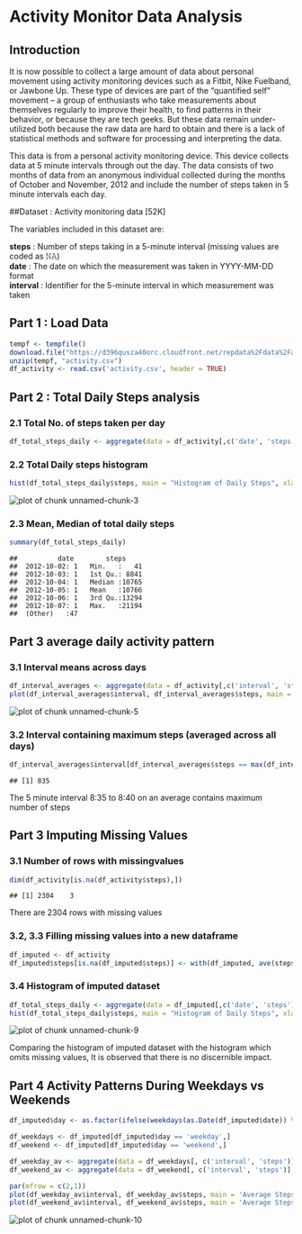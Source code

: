 # Activity Monitor Data Analysis

## Introduction

It is now possible to collect a large amount of data about personal movement using activity monitoring devices such as a Fitbit, Nike Fuelband, or Jawbone Up. These type of devices are part of the “quantified self” movement – a group of enthusiasts who take measurements about themselves regularly to improve their health, to find patterns in their behavior, or because they are tech geeks. But these data remain under-utilized both because the raw data are hard to obtain and there is a lack of statistical methods and software for processing and interpreting the data. 

This data is from a personal activity monitoring device. This device collects data at 5 minute intervals through out the day. The data consists of two months of data from an anonymous individual collected during the months of October and November, 2012 and include the number of steps taken in 5 minute intervals each day.


##Dataset : Activity monitoring data [52K]

The variables included in this dataset are:

**steps** : Number of steps taking in a 5-minute interval (missing values are coded as 𝙽𝙰)  
**date** : The date on which the measurement was taken in YYYY-MM-DD format  
**interval** : Identifier for the 5-minute interval in which measurement was taken  

## Part 1 : Load Data


```r
tempf <- tempfile()
download.file("https://d396qusza40orc.cloudfront.net/repdata%2Fdata%2Factivity.zip",tempf, mode="wb")
unzip(tempf, "activity.csv")
df_activity <- read.csv('activity.csv', header = TRUE) 
```

## Part 2 :  Total Daily Steps analysis
### 2.1 Total No. of steps taken per day  


```r
df_total_steps_daily <- aggregate(data = df_activity[,c('date', 'steps')], steps ~ date, FUN = sum, na.action = na.omit)
```

### 2.2 Total Daily steps histogram


```r
hist(df_total_steps_daily$steps, main = "Histogram of Daily Steps", xlab = 'Total Daily Steps')
```

![plot of chunk unnamed-chunk-3](figure/unnamed-chunk-3-1.png)


### 2.3 Mean, Median of total daily steps



```r
summary(df_total_steps_daily)
```

```
##          date        steps      
##  2012-10-02: 1   Min.   :   41  
##  2012-10-03: 1   1st Qu.: 8841  
##  2012-10-04: 1   Median :10765  
##  2012-10-05: 1   Mean   :10766  
##  2012-10-06: 1   3rd Qu.:13294  
##  2012-10-07: 1   Max.   :21194  
##  (Other)   :47
```


## Part 3 average daily activity pattern

### 3.1 Interval means across days


```r
df_interval_averages <- aggregate(data = df_activity[,c('interval', 'steps')], steps ~ interval, FUN = mean, na.action = na.omit)
plot(df_interval_averages$interval, df_interval_averages$steps, main = 'Average Steps during each interval', xlab = 'Interval', ylab = 'Average Steps', type = 'l')
```

![plot of chunk unnamed-chunk-5](figure/unnamed-chunk-5-1.png)

### 3.2 Interval containing maximum steps (averaged across all days)


```r
df_interval_averages$interval[df_interval_averages$steps == max(df_interval_averages$steps)]
```

```
## [1] 835
```

The 5 minute interval 8:35 to 8:40 on an average contains maximum number of steps

## Part 3 Imputing Missing Values

### 3.1 Number of rows with missingvalues


```r
dim(df_activity[is.na(df_activity$steps),])
```

```
## [1] 2304    3
```
There are 2304 rows with missing values

### 3.2, 3.3 Filling missing values into a new dataframe



```r
df_imputed <- df_activity
df_imputed$steps[is.na(df_imputed$steps)] <- with(df_imputed, ave(steps, interval, FUN = function(x) mean(x, na.rm = TRUE)))[is.na(df_imputed$steps)]
```

### 3.4 Histogram of imputed dataset


```r
df_total_steps_daily <- aggregate(data = df_imputed[,c('date', 'steps')], steps ~ date, FUN = sum)
hist(df_total_steps_daily$steps, main = "Histogram of Daily Steps", xlab = 'Total Daily Steps')
```

![plot of chunk unnamed-chunk-9](figure/unnamed-chunk-9-1.png)
  
  
Comparing the histogram of imputed dataset with the histogram which omits missing values, It is observed that there is no discernible impact.

## Part 4 Activity Patterns During Weekdays vs Weekends  




```r
df_imputed$day <- as.factor(ifelse(weekdays(as.Date(df_imputed$date)) %in% c('Saturday', 'Sunday'), 'weekend', 'weekday'))

df_weekdays <- df_imputed[df_imputed$day == 'weekday',]
df_weekend <- df_imputed[df_imputed$day == 'weekend',]

df_weekday_av <- aggregate(data = df_weekdays[, c('interval', 'steps')], steps ~ interval, FUN = mean)
df_weekend_av <- aggregate(data = df_weekend[, c('interval', 'steps')], steps ~ interval, FUN = mean)

par(mfrow = c(2,1))
plot(df_weekday_av$interval, df_weekday_av$steps, main = 'Average Steps during each interval - weekdays', xlab = 'Interval', ylab = 'Average Steps', type = 'l')
plot(df_weekend_av$interval, df_weekend_av$steps, main = 'Average Steps during each interval - weekend days', xlab = 'Interval', ylab = 'Average Steps', type = 'l')
```

![plot of chunk unnamed-chunk-10](figure/unnamed-chunk-10-1.png)
